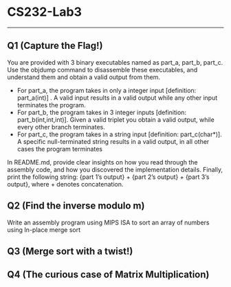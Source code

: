 # CS232-Lab3

-----------------------------------------------------------------------------------

## Q1 (Capture the Flag!)
You are provided with 3 binary executables named as part_a, part_b, part_c. Use the objdump command to disassemble these executables, and understand them and obtain a valid output from them. 
* For part_a, the program takes in only a integer input \[definition: part_a(int)\] . A valid input results in a valid output while any other input terminates the program.
* For part_b, the program takes in 3 integer inputs \[definition: part_b(int,int,int)\]. Given a valid triplet you obtain a valid output, while every other branch terminates.
* For part_c, the program takes in a string input \[definition: part_c(char*)\]. A specific null-terminated string results in a valid output, in all other cases the program terminates

In README.md, provide clear insights on how you read through the assembly code, and how you discovered the implementation details. Finally, print the following string:
{part 1’s output} + {part 2’s output} + {part 3’s output}, where + denotes concatenation.

## Q2 (Find the inverse modulo m)
Write an assembly program using MIPS ISA to sort an array of numbers using In-place merge sort


## Q3 (Merge sort with a twist!)

## Q4 (The curious case of Matrix Multiplication)
